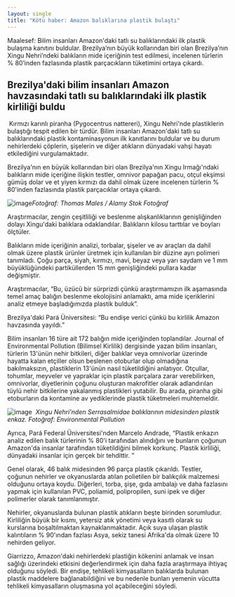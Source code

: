 ```yaml
---
layout: single
title: "Kötü haber: Amazon balıklarına plastik bulaştı"
---
```

Maalesef: Bilim insanları Amazon'daki tatlı su balıklarındaki ilk plastik bulaşma kanıtını buldular. Brezilya’nın büyük kollarından biri olan Brezilya’nın Xingu Nehri’ndeki balıkların mide içeriğinin test edilmesi, incelenen türlerin % 80’inden fazlasında plastik parçacıkların tüketimini ortaya çıkardı.

Brezilya'daki bilim insanları Amazon havzasındaki tatlı su balıklarındaki ilk plastik kirliliği buldu
-
 Kırmızı karınlı piranha (Pygocentrus nattereri), Xingu Nehri'nde plastiklerin bulaştığı tespit edilen bir türdür. 
Bilim insanları Amazon'daki tatlı su balıklarındaki plastik kontaminasyonun ilk kanıtlarını buldular ve bu durum nehirlerdeki çöplerin, şişelerin ve diğer atıkların dünyadaki vahşi hayatı etkilediğini vurgulamaktadır.

Brezilya'nın en büyük kollarından biri olan Brezilya'nın Xingu Irmağı'ndaki balıkların mide içeriğine ilişkin testler, omnivor papağan pacu, otçul ekşimsi gümüş dolar ve et yiyen kırmızı da dahil olmak üzere incelenen türlerin % 80'inden fazlasında plastik parçacıklar ortaya çıkardı.

![image](https://i.guim.co.uk/img/media/f4335b2665863ec119c7b26c04a853f6609a0ec1/0_614_4362_2618/master/4362.jpg?width=620&quality=85&auto=format&fit=max&s=a6dd3c8b779aa86bf09a7546b1475c45)*Fotoğraf: Thomas Males / Alamy Stok Fotoğraf*

Araştırmacılar, zengin çeşitliliği ve beslenme alışkanlıklarının genişliğinden dolayı Xingu'daki balıklara odaklandılar. Balıkların kilosu tarttılar ve boyları ölçtüler.

Balıkların mide içeriğinin analizi, torbalar, şişeler ve av araçları da dahil olmak üzere plastik ürünler üretmek için kullanılan bir düzine ayrı polimeri tanımladı. Çoğu parça, siyah, kırmızı, mavi, beyaz veya yarı saydam ve 1 mm büyüklüğündeki partiküllerden 15 mm genişliğindeki pullara kadar değişmiştir.

Araştırmacılar, “Bu, üzücü bir sürprizdi çünkü araştırmamızın ilk aşamasında temel amaç balığın beslenme ekolojisini anlamaktı, ama mide içeriklerini analiz etmeye başladığımızda plastik bulduk”.

Brezilya'daki Pará Üniversitesi: “Bu endişe verici çünkü bu kirlilik Amazon havzasında yayıldı.”

<script async src="//pagead2.googlesyndication.com/pagead/js/adsbygoogle.js"></script>
<ins class="adsbygoogle"
     style="display:block; text-align:center;"
     data-ad-layout="in-article"
     data-ad-format="fluid"
     data-ad-client="ca-pub-7868661326160958"
     data-ad-slot="3072558811"></ins>
<script>
     (adsbygoogle = window.adsbygoogle || []).push({});
</script>

Bilim insanları 16 türe ait 172 balığın mide içeriğinden toplandılar. Journal of Environmental Pollution (Bilimsel Kirlilik) dergisinde yazan bilim insanları, türlerin 13'ünün nehir bitkileri, diğer balıklar veya omnivorlar üzerinde hayatta kalan etçiller olsun beslenen otoburlar olup olmadığına bakılmaksızın, plastiklerin 13'ünün nasıl tüketildiğini anlatıyor. Otçullar, tohumlar, meyveler ve yapraklar için plastik parçalara zarar verebilirken, omnivorlar, diyetlerinin çoğunu oluşturan makrofitler olarak adlandırılan tüylü nehir bitkilerine yakalanmış plastikleri yutabilir. Bu arada, piranha gibi etoburların da kontamine av yediklerinde plastik tüketmeleri muhtemeldir.

![image](https://i.guim.co.uk/img/media/31933aa6b2aeca93cd5a82ceb39186474fc77839/0_0_3149_1571/master/3149.jpg?width=620&quality=85&auto=format&fit=max&s=757aa45713e76c6f82ce3fd1c4ccf8e5)
 *Xingu Nehri'nden Serrasalmidae balıklarının midesinden plastik enkaz. Fotoğraf: Environmental Pollution*

Ayrıca, Pará Federal Üniversitesi'nden Marcelo Andrade, “Plastik enkazın analiz edilen balık türlerinin % 80'i tarafından alındığını ve bunların çoğunun Amazon'da insanlar tarafından tüketildiğini bilmek korkunç. Plastik kirliliği, dünyadaki insanlar için gerçek bir tehdittir. ”

Genel olarak, 46 balık midesinden 96 parça plastik çıkarıldı. Testler, çoğunun nehirler ve okyanuslarda atılan polietilen bir balıkçılık malzemesi olduğunu ortaya koydu. Diğerleri, torba, şişe, gıda ambalajı ve daha fazlasını yapmak için kullanılan PVC, poliamid, polipropilen, suni ipek ve diğer polimerler olarak tanımlanmıştır.

Nehirler, okyanuslarda bulunan plastik atıkların beşte birinden sorumludur. Kirliliğin büyük bir kısmı, yetersiz atık yönetimi veya kasıtlı olarak su kurslarına boşaltılmaktan kaynaklanmaktadır. Açık suya ulaşan plastik kalıntıların % 90'ından fazlası Asya, sekiz tanesi Afrika'da olmak üzere 10 nehirden geliyor.

Giarrizzo, Amazon'daki nehirlerdeki plastiğin kökenini anlamak ve insan sağlığı üzerindeki etkisini değerlendirmek için daha fazla araştırmaya ihtiyaç olduğunu söyledi. Bir endişe, tehlikeli kimyasalların balıklarda bulunan plastik maddelere bağlanabildiğini ve bu nedenle bunları yemenin vücutta tehlikeli kimyasalların oluşmasına yol açabileceğini söyledi.
